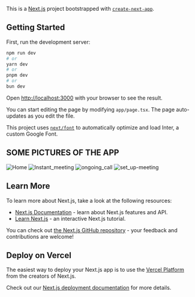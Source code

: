 This is a [Next.js](https://nextjs.org/) project bootstrapped with [`create-next-app`](https://github.com/vercel/next.js/tree/canary/packages/create-next-app).

## Getting Started

First, run the development server:

```bash
npm run dev
# or
yarn dev
# or
pnpm dev
# or
bun dev
```

Open [http://localhost:3000](http://localhost:3000) with your browser to see the result.

You can start editing the page by modifying `app/page.tsx`. The page auto-updates as you edit the file.

This project uses [`next/font`](https://nextjs.org/docs/basic-features/font-optimization) to automatically optimize and load Inter, a custom Google Font.
## SOME PICTURES OF THE APP
   ![Home](https://github.com/user-attachments/assets/2940fa01-d986-45bc-b27b-3f9bb8a73440)
![Instant_meeting](https://github.com/user-attachments/assets/9d0ef947-22ce-4cf2-a026-20fbf8448a3a)
![ongoing_call](https://github.com/user-attachments/assets/5f25be19-6273-40a6-92b8-b26e55b4aed1)
![set_up-meeting](https://github.com/user-attachments/assets/2db8253f-d144-4e01-a331-71a1ce9e274a)

## Learn More


To learn more about Next.js, take a look at the following resources:

- [Next.js Documentation](https://nextjs.org/docs) - learn about Next.js features and API.
- [Learn Next.js](https://nextjs.org/learn) - an interactive Next.js tutorial.

You can check out [the Next.js GitHub repository](https://github.com/vercel/next.js/) - your feedback and contributions are welcome!

## Deploy on Vercel

The easiest way to deploy your Next.js app is to use the [Vercel Platform](https://vercel.com/new?utm_medium=default-template&filter=next.js&utm_source=create-next-app&utm_campaign=create-next-app-readme) from the creators of Next.js.

Check out our [Next.js deployment documentation](https://nextjs.org/docs/deployment) for more details.
